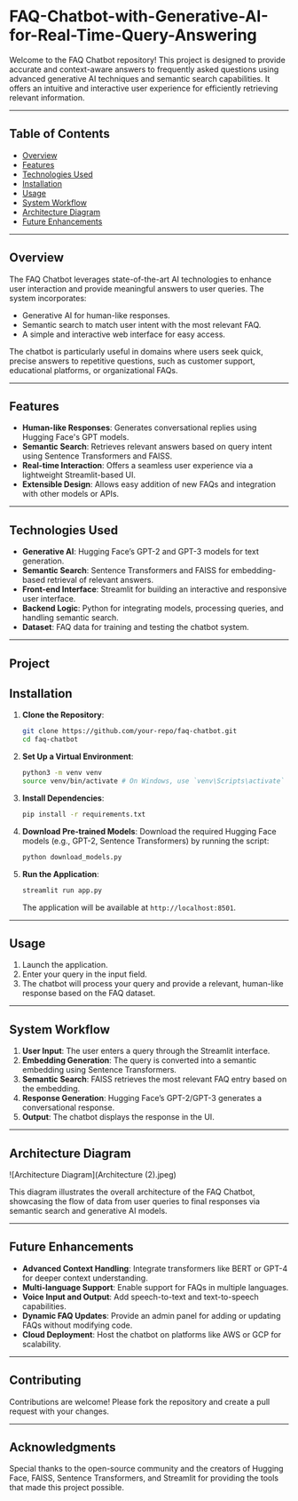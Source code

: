 # FAQ-Chatbot-with-Generative-AI-for-Real-Time-Query-Answering

Welcome to the FAQ Chatbot repository! This project is designed to provide accurate and context-aware answers to frequently asked questions using advanced generative AI techniques and semantic search capabilities. It offers an intuitive and interactive user experience for efficiently retrieving relevant information.

---

## Table of Contents
- [Overview](#overview)
- [Features](#features)
- [Technologies Used](#technologies-used)
- [Installation](#installation)
- [Usage](#usage)
- [System Workflow](#system-workflow)
- [Architecture Diagram](#architecture-diagram)
- [Future Enhancements](#future-enhancements)

---

## Overview
The FAQ Chatbot leverages state-of-the-art AI technologies to enhance user interaction and provide meaningful answers to user queries. The system incorporates:
- Generative AI for human-like responses.
- Semantic search to match user intent with the most relevant FAQ.
- A simple and interactive web interface for easy access.

The chatbot is particularly useful in domains where users seek quick, precise answers to repetitive questions, such as customer support, educational platforms, or organizational FAQs.

---

## Features
- **Human-like Responses**: Generates conversational replies using Hugging Face's GPT models.
- **Semantic Search**: Retrieves relevant answers based on query intent using Sentence Transformers and FAISS.
- **Real-time Interaction**: Offers a seamless user experience via a lightweight Streamlit-based UI.
- **Extensible Design**: Allows easy addition of new FAQs and integration with other models or APIs.

---

## Technologies Used
- **Generative AI**: Hugging Face’s GPT-2 and GPT-3 models for text generation.
- **Semantic Search**: Sentence Transformers and FAISS for embedding-based retrieval of relevant answers.
- **Front-end Interface**: Streamlit for building an interactive and responsive user interface.
- **Backend Logic**: Python for integrating models, processing queries, and handling semantic search.
- **Dataset**: FAQ data for training and testing the chatbot system.

---

## Project
  
## Installation

1. **Clone the Repository**:
   ```bash
   git clone https://github.com/your-repo/faq-chatbot.git
   cd faq-chatbot
   ```

2. **Set Up a Virtual Environment**:
   ```bash
   python3 -m venv venv
   source venv/bin/activate # On Windows, use `venv\Scripts\activate`
   ```

3. **Install Dependencies**:
   ```bash
   pip install -r requirements.txt
   ```

4. **Download Pre-trained Models**:
   Download the required Hugging Face models (e.g., GPT-2, Sentence Transformers) by running the script:
   ```bash
   python download_models.py
   ```

5. **Run the Application**:
   ```bash
   streamlit run app.py
   ```
   The application will be available at `http://localhost:8501`.

---

## Usage
1. Launch the application.
2. Enter your query in the input field.
3. The chatbot will process your query and provide a relevant, human-like response based on the FAQ dataset.

---

## System Workflow
1. **User Input**: The user enters a query through the Streamlit interface.
2. **Embedding Generation**: The query is converted into a semantic embedding using Sentence Transformers.
3. **Semantic Search**: FAISS retrieves the most relevant FAQ entry based on the embedding.
4. **Response Generation**: Hugging Face’s GPT-2/GPT-3 generates a conversational response.
5. **Output**: The chatbot displays the response in the UI.

---
## Architecture Diagram
![Architecture Diagram](Architecture (2).jpeg)

This diagram illustrates the overall architecture of the FAQ Chatbot, showcasing the flow of data from user queries to final responses via semantic search and generative AI models.

---

## Future Enhancements
- **Advanced Context Handling**: Integrate transformers like BERT or GPT-4 for deeper context understanding.
- **Multi-language Support**: Enable support for FAQs in multiple languages.
- **Voice Input and Output**: Add speech-to-text and text-to-speech capabilities.
- **Dynamic FAQ Updates**: Provide an admin panel for adding or updating FAQs without modifying code.
- **Cloud Deployment**: Host the chatbot on platforms like AWS or GCP for scalability.

---

## Contributing
Contributions are welcome! Please fork the repository and create a pull request with your changes.

---

## Acknowledgments
Special thanks to the open-source community and the creators of Hugging Face, FAISS, Sentence Transformers, and Streamlit for providing the tools that made this project possible.
